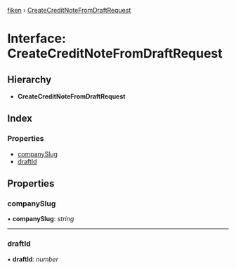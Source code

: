 [fiken](../README.md) › [CreateCreditNoteFromDraftRequest](createcreditnotefromdraftrequest.md)

# Interface: CreateCreditNoteFromDraftRequest

## Hierarchy

* **CreateCreditNoteFromDraftRequest**

## Index

### Properties

* [companySlug](createcreditnotefromdraftrequest.md#companyslug)
* [draftId](createcreditnotefromdraftrequest.md#draftid)

## Properties

###  companySlug

• **companySlug**: *string*

___

###  draftId

• **draftId**: *number*

